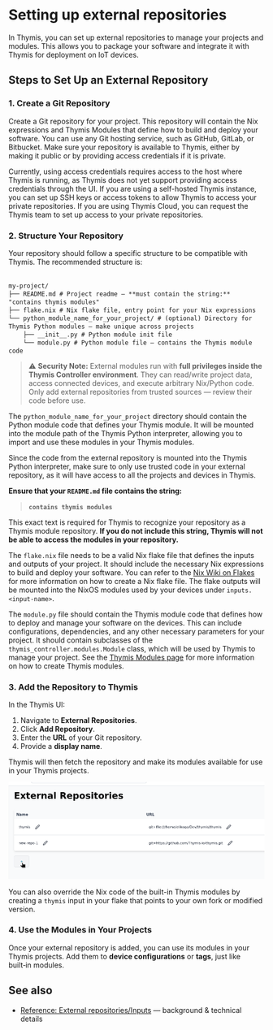 # Setting up external repositories

In Thymis, you can set up external repositories to manage your projects and modules. This allows you to package your software and integrate it with Thymis for deployment on IoT devices.

## Steps to Set Up an External Repository

### 1. Create a Git Repository

Create a Git repository for your project. This repository will contain the Nix expressions and Thymis Modules that define how to build and deploy your software.
You can use any Git hosting service, such as GitHub, GitLab, or Bitbucket.
Make sure your repository is available to Thymis, either by making it public or by providing access credentials if it is private.

Currently, using access credentials requires access to the host where Thymis is running, as Thymis does not yet support providing access credentials through the UI. If you are using a self-hosted Thymis instance, you can set up SSH keys or access tokens to allow Thymis to access your private repositories. If you are using Thymis Cloud, you can request the Thymis team to set up access to your private repositories.

### 2. Structure Your Repository

Your repository should follow a specific structure to be compatible with Thymis.
The recommended structure is:

```

my-project/
├── README.md # Project readme — **must contain the string:** "contains thymis modules"
├── flake.nix # Nix flake file, entry point for your Nix expressions
└── python_module_name_for_your_project/ # (optional) Directory for Thymis Python modules — make unique across projects
    ├── __init__.py # Python module init file
    └── module.py # Python module file — contains the Thymis module code

```

> ⚠️ **Security Note:** External modules run with **full privileges inside the Thymis Controller environment**.
> They can read/write project data, access connected devices, and execute arbitrary Nix/Python code.
> Only add external repositories from trusted sources — review their code before use.

The `python_module_name_for_your_project` directory should contain the Python module code that defines your Thymis module. It will be mounted into the module path of the Thymis Python interpreter, allowing you to import and use these modules in your Thymis modules.

Since the code from the external repository is mounted into the Thymis Python interpreter, make sure to only use trusted code in your external repository, as it will have access to all the projects and devices in Thymis.

**Ensure that your `README.md` file contains the string:**

> **`contains thymis modules`**

This exact text is required for Thymis to recognize your repository as a Thymis module repository.
**If you do not include this string, Thymis will not be able to access the modules in your repository.**

The `flake.nix` file needs to be a valid Nix flake file that defines the inputs and outputs of your project. It should include the necessary Nix expressions to build and deploy your software. You can refer to the [Nix Wiki on Flakes](https://wiki.nixos.org/wiki/Flakes) for more information on how to create a Nix flake file. The flake outputs will be mounted into the NixOS modules used by your devices under `inputs.<input-name>`.

The `module.py` file should contain the Thymis module code that defines how to deploy and manage your software on the devices. This can include configurations, dependencies, and any other necessary parameters for your project. It should contain subclasses of the `thymis_controller.modules.Module` class, which will be used by Thymis to manage your project. See the [Thymis Modules page](thymis-modules.md) for more information on how to create Thymis modules.

### 3. Add the Repository to Thymis

In the Thymis UI:

1. Navigate to **External Repositories**.
2. Click **Add Repository**.
3. Enter the **URL** of your Git repository.
4. Provide a **display name**.

Thymis will then fetch the repository and make its modules available for use in your Thymis projects.

![External repository page](./external-repo-screenshot.png)

You can also override the Nix code of the built-in Thymis modules by creating a `thymis` input in your flake that points to your own fork or modified version.

### 4. Use the Modules in Your Projects

Once your external repository is added, you can use its modules in your Thymis projects.
Add them to **device configurations** or **tags**, just like built‑in modules.

## See also

- [Reference: External repositories/Inputs](../reference/concepts/repositories.md) — background & technical details
